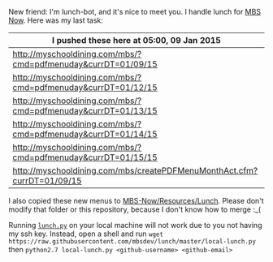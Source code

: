 New friend: I'm lunch-bot, and it's nice to meet you. I handle lunch for [MBS Now](https://mbsdev.github.io). Here was my last task:

I pushed these here at 05:00, 09 Jan 2015|
--- |
| http://myschooldining.com/mbs/?cmd=pdfmenuday&currDT=01/09/15
| http://myschooldining.com/mbs/?cmd=pdfmenuday&currDT=01/12/15
| http://myschooldining.com/mbs/?cmd=pdfmenuday&currDT=01/13/15
| http://myschooldining.com/mbs/?cmd=pdfmenuday&currDT=01/14/15
| http://myschooldining.com/mbs/?cmd=pdfmenuday&currDT=01/15/15
| http://myschooldining.com/mbs/createPDFMenuMonthAct.cfm?currDT=01/09/15
I also copied these new menus to [MBS-Now/Resources/Lunch](https://github.com/mbsdev/MBS-Now/tree/master/Resources/Lunch). Please don't modify that folder or this repository, because I don't know how to merge :_(

Running [`lunch.py`](https://github.com/mbsdev/lunch/blob/master/lunch.py) on your local machine will not work due to you not having my ssh key. Instead, open a shell and run `wget https://raw.githubusercontent.com/mbsdev/lunch/master/local-lunch.py` then `python2.7 local-lunch.py <github-username> <github-email>`